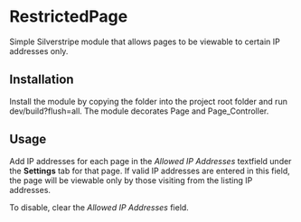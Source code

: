 # RestrictedPage
Simple Silverstripe module that allows pages to be viewable to certain IP addresses only.

## Installation
Install the module by copying the folder into the project root folder and run dev/build?flush=all.
The module decorates Page and Page_Controller.

## Usage
Add IP addresses for each page in the _Allowed IP Addresses_ textfield under the **Settings** tab for that page. If valid IP addresses are entered in this field, the page will be viewable only by those visiting from the listing IP addresses.

To disable, clear the _Allowed IP Addresses_ field.